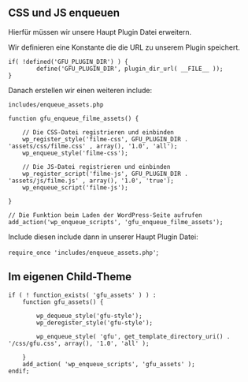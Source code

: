 ## CSS und JS enqueuen

Hierfür müssen wir unsere Haupt Plugin Datei erweitern.

Wir definieren eine Konstante die die URL zu unserem Plugin speichert.

```
if( !defined('GFU_PLUGIN_DIR') ) {
        define('GFU_PLUGIN_DIR', plugin_dir_url( __FILE__ ));
}
```

Danach erstellen wir einen weiteren include:

`includes/enqueue_assets.php`

```
function gfu_enqueue_filme_assets() {

    // Die CSS-Datei registrieren und einbinden
    wp_register_style('filme-css', GFU_PLUGIN_DIR . 'assets/css/filme.css' , array(), '1.0', 'all');
    wp_enqueue_style('filme-css');

    // Die JS-Datei registrieren und einbinden
    wp_register_script('filme-js', GFU_PLUGIN_DIR . 'assets/js/filme.js' , array(), '1.0', 'true');
    wp_enqueue_script('filme-js');

}

// Die Funktion beim Laden der WordPress-Seite aufrufen
add_action('wp_enqueue_scripts', 'gfu_enqueue_filme_assets');
```

Include diesen include dann in unserer Haupt Plugin Datei:

`require_once 'includes/enqueue_assets.php'`;





## Im eigenen Child-Theme
```
if ( ! function_exists( 'gfu_assets' ) ) :
	function gfu_assets() {

		wp_dequeue_style('gfu-style');
		wp_deregister_style('gfu-style');

		wp_enqueue_style( 'gfu', get_template_directory_uri() . '/css/gfu.css', array(), '1.0', 'all' );
		
	}
	add_action( 'wp_enqueue_scripts', 'gfu_assets' );
endif;
```

